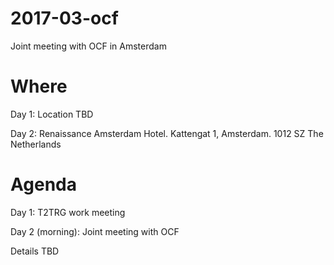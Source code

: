 # 2017-03-ocf
Joint meeting with OCF in Amsterdam

# Where

Day 1: Location TBD

Day 2: 
Renaissance Amsterdam Hotel. Kattengat 1, Amsterdam. 1012 SZ The Netherlands


# Agenda

Day 1: T2TRG work meeting

Day 2 (morning): Joint meeting with OCF

Details TBD

